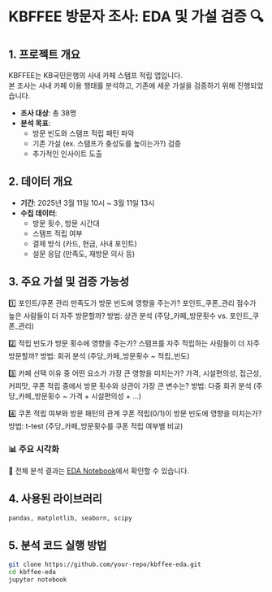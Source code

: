 # KBFFEE 방문자 조사: EDA 및 가설 검증 🔍

## 1. 프로젝트 개요  
KBFFEE는 KB국민은행의 사내 카페 스탬프 적립 앱입니다.  
본 조사는 사내 카페 이용 행태를 분석하고, 기존에 세운 가설을 검증하기 위해 진행되었습니다.

- **조사 대상**: 총 38명  
- **분석 목표**:
  - 방문 빈도와 스탬프 적립 패턴 파악  
  - 기존 가설 (ex. 스탬프가 충성도를 높이는가?) 검증  
  - 추가적인 인사이트 도출  

## 2. 데이터 개요  
- **기간**: 2025년 3월 11일 10시 ~ 3월 11일 13시
- **수집 데이터**:
  - 방문 횟수, 방문 시간대  
  - 스탬프 적립 여부  
  - 결제 방식 (카드, 현금, 사내 포인트)  
  - 설문 응답 (만족도, 재방문 의사 등)

## 3. 주요 가설 및 검증 가능성
1️⃣ 포인트/쿠폰 관리 만족도가 방문 빈도에 영향을 주는가?
포인트_쿠폰_관리 점수가 높은 사람들이 더 자주 방문할까?
방법: 상관 분석 (주당_카페_방문횟수 vs. 포인트_쿠폰_관리)

2️⃣ 적립 빈도가 방문 횟수에 영향을 주는가?
스탬프를 자주 적립하는 사람들이 더 자주 방문할까?
방법: 회귀 분석 (주당_카페_방문횟수 ~ 적립_빈도)

3️⃣ 카페 선택 이유 중 어떤 요소가 가장 큰 영향을 미치는가?
가격, 시설편의성, 접근성, 커피맛, 쿠폰 적립 중에서 방문 횟수와 상관이 가장 큰 변수는?
방법: 다중 회귀 분석 (주당_카페_방문횟수 ~ 가격 + 시설편의성 + ...)

4️⃣ 쿠폰 적립 여부와 방문 패턴의 관계
쿠폰 적립(0/1)이 방문 빈도에 영향을 미치는가?
방법: t-test (주당_카페_방문횟수를 쿠폰 적립 여부별 비교)

### 📊 주요 시각화  
📌 전체 분석 결과는 [EDA Notebook](./interview-analysis.ipynb)에서 확인할 수 있습니다.

## 4. 사용된 라이브러리  
```bash
pandas, matplotlib, seaborn, scipy
```

## 5. 분석 코드 실행 방법
```bash
git clone https://github.com/your-repo/kbffee-eda.git
cd kbffee-eda
jupyter notebook
```
